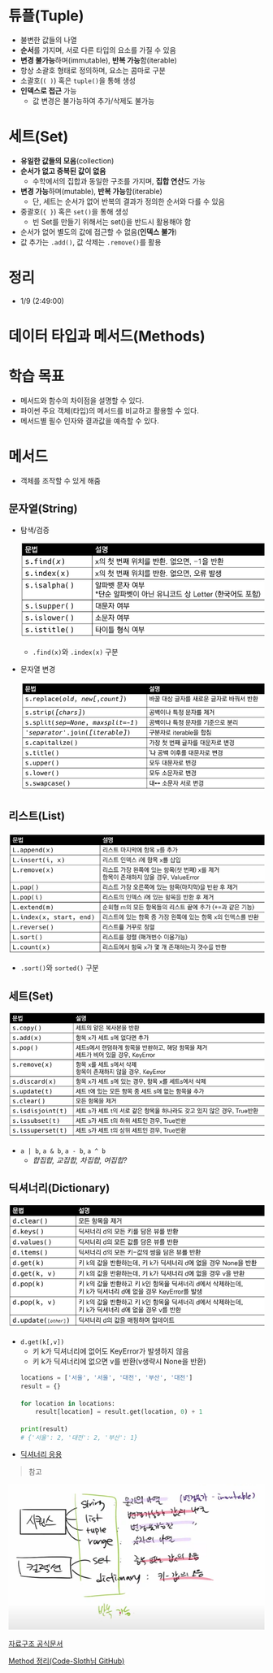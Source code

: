 # 튜플(Tuple)
* 불변한 값들의 나열
* **순서**를 가지며, 서로 다른 타입의 요소를 가질 수 있음
* **변경 불가능**하며(immutable), **반복 가능**함(iterable)
* 항상 소괄호 형태로 정의하며, 요소는 콤마로 구분
* 소괄호(`( )`) 혹은 `tuple()`을 통해 생성
* **인덱스로 접근** 가능
  * 값 변경은 불가능하여 추가/삭제도 불가능


# 세트(Set)
* **유일한 값들의 모음**(collection)
* **순서가 없고 중복된 값이 없음**
  * 수학에서의 집합과 동일한 구조를 가지며, **집합 연산**도 가능
* **변경 가능**하며(mutable), **반복 가능**함(iterable)
  * 단, 세트는 순서가 없어 반복의 결과가 정의한 순서와 다를 수 있음
* 중괄호(`{ }`) 혹은 `set()`을 통해 생성
  * 빈 Set를 만들기 위해서는 set()을 반드시 활용해야 함
* 순서가 없어 별도의 값에 접근할 수 없음(**인덱스 불가**)
* 값 추가는 `.add()`, 값 삭제는 `.remove()`를 활용

# 정리 
* 1/9 (2:49:00)

# 데이터 타입과 메서드(Methods)
# 학습 목표
* 메서드와 함수의 차이점을 설명할 수 있다.
* 파이썬 주요 객체(타입)의 메서드를 비교하고 활용할 수 있다.
* 메서드별 필수 인자와 결과값을 예측할 수 있다.

# 메서드
* 객체를 조작할 수 있게 해줌

## 문자열(String)
* 탐색/검증

  ![Alt text](../image/string_method_1.png)

  * `.find(x)`와 `.index(x)` 구분


* 문자열 변경

  ![Alt text](../image/string_method_2.png)

## 리스트(List)
![Alt text](../image/list_method_1.png)

  * `.sort()`와 `sorted()` 구분

## 세트(Set)
![Alt text](../image/set_method_1.png)
* `a | b`, `a & b`, `a - b`, `a ^ b`
  * *합집합, 교집합, 차집합, 여집합?*


## 딕셔너리(Dictionary)
![Alt text](../image/dict_method_1.png)
* `d.get(k[,v])`
  * 키 k가 딕셔너리에 없어도 KeyError가 발생하지 않음
  * 키 k가 딕셔너리에 없으면 v를 반환(v생략시 None을 반환)
  ```py
  locations = ['서울', '서울', '대전', '부산', '대전']
  result = {}

  for location in locations:
      result[location] = result.get(location, 0) + 1

  print(result)
  # {'서울': 2, '대전': 2, '부산': 1}
  ```
* [딕셔너리 응용](https://dojang.io/mod/page/view.php?id%3D2307)

> 참고

![Alt text](../image/data_structure.png)

[자료구조 공식문서](https://docs.python.org/ko/3/tutorial/datastructures.html)

[Method 정리(Code-Sloth님 GitHub)](https://github.com/Code-Sloth/TIL/tree/master/kdt_week2)